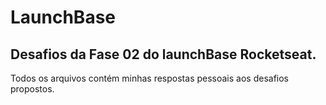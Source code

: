 # LaunchBase 
## Desafios da Fase 02 do launchBase Rocketseat.

Todos os arquivos contém minhas respostas pessoais aos desafios propostos.
